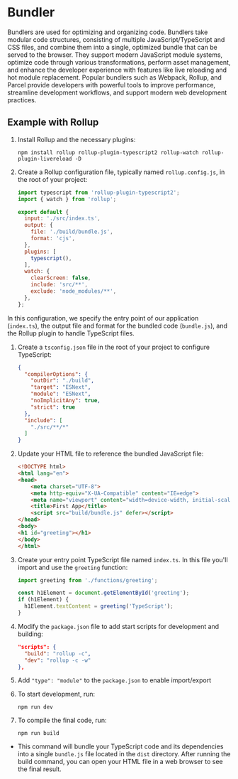 # Bundler

Bundlers are used for optimizing and organizing code. Bundlers take modular code structures, consisting of multiple
JavaScript/TypeScript and CSS files, and combine them into a single, optimized bundle that can be served to the browser.
They support modern JavaScript module systems, optimize code through various transformations, perform asset management,
and enhance the developer experience with features like live reloading and hot module replacement. Popular bundlers such
as Webpack, Rollup, and Parcel provide developers with powerful tools to improve performance, streamline development
workflows, and support modern web development practices.

## Example with Rollup

1. Install Rollup and the necessary plugins:
    ```shell
    npm install rollup rollup-plugin-typescript2 rollup-watch rollup-plugin-livereload -D
    ```

2. Create a Rollup configuration file, typically named `rollup.config.js`, in the root of your project:
    ```javascript
    import typescript from 'rollup-plugin-typescript2';
    import { watch } from 'rollup';
    
    export default {
      input: './src/index.ts',
      output: {
        file: './build/bundle.js',
        format: 'cjs',
      },
      plugins: [
        typescript(),
      ],
      watch: {
        clearScreen: false,
        include: 'src/**',
        exclude: 'node_modules/**',
      },
    };
    
    ```

In this configuration, we specify the entry point of our application (`index.ts`), the output file and format for the
bundled code (`bundle.js`), and the Rollup plugin to handle TypeScript files.

1. Create a `tsconfig.json` file in the root of your project to configure TypeScript:
    ```json
    {
      "compilerOptions": {
        "outDir": "./build",
        "target": "ESNext",
        "module": "ESNext",
        "noImplicitAny": true,
        "strict": true
      },
      "include": [
        "./src/**/*"
      ]
    }
    ```

2. Update your HTML file to reference the bundled JavaScript file:
    ```html
    <!DOCTYPE html>
    <html lang="en">
    <head>
        <meta charset="UTF-8">
        <meta http-equiv="X-UA-Compatible" content="IE=edge">
        <meta name="viewport" content="width=device-width, initial-scale=1.0">
        <title>First App</title>
        <script src="build/bundle.js" defer></script>
    </head>
    <body>
    <h1 id="greeting"></h1>
    </body>
    </html>
    ```

3. Create your entry point TypeScript file named `index.ts`. In this file you'll import and use the `greeting` function:
    ```typescript
    import greeting from './functions/greeting';
    
    const h1Element = document.getElementById('greeting');
    if (h1Element) {
      h1Element.textContent = greeting('TypeScript');
    }
    ```

4. Modify the `package.json` file to add start scripts for development and building:
    ```json
    "scripts": {
      "build": "rollup -c",
      "dev": "rollup -c -w"
    },
    ```

5. Add `"type": "module"` to the `package.json` to enable import/export

6. To start development, run:
    ```shell
    npm run dev
    ```
7. To compile the final code, run:
    ```shell
    npm run build
    ```

- This command will bundle your TypeScript code and its dependencies into a single `bundle.js` file located in
  the `dist` directory. After running the build command, you can open your HTML file in a web browser to see the final
  result.

